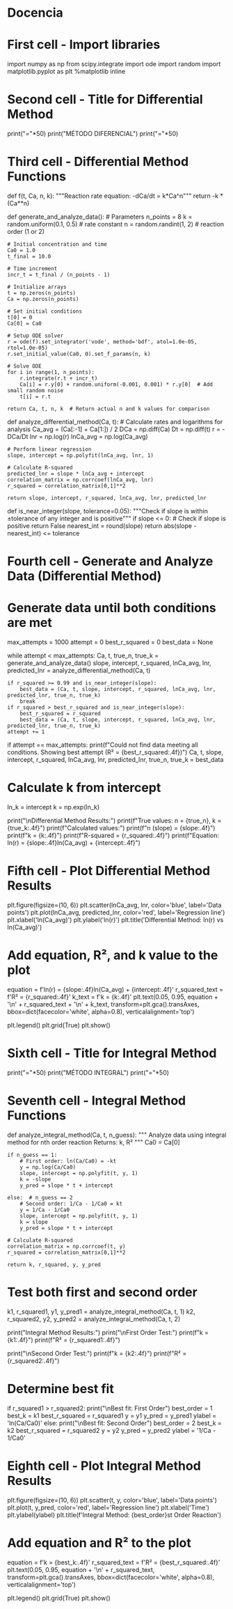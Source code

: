 # Docencia
# First cell - Import libraries
import numpy as np
from scipy.integrate import ode
import random
import matplotlib.pyplot as plt
%matplotlib inline
# Second cell - Title for Differential Method
print("="*50)
print("MÉTODO DIFERENCIAL")
print("="*50)
# Third cell - Differential Method Functions
def f(t, Ca, n, k):
    """Reaction rate equation: -dCa/dt = k*Ca^n"""
    return -k * (Ca**n)

def generate_and_analyze_data():
    # Parameters
    n_points = 8
    k = random.uniform(0.1, 0.5)  # rate constant
    n = random.randint(1, 2)      # reaction order (1 or 2)
    
    # Initial concentration and time
    Ca0 = 1.0
    t_final = 10.0
    
    # Time increment
    incr_t = t_final / (n_points - 1)
    
    # Initialize arrays
    t = np.zeros(n_points)
    Ca = np.zeros(n_points)
    
    # Set initial conditions
    t[0] = 0
    Ca[0] = Ca0
    
    # Setup ODE solver
    r = ode(f).set_integrator('vode', method='bdf', atol=1.0e-05, rtol=1.0e-05)
    r.set_initial_value(Ca0, 0).set_f_params(n, k)
    
    # Solve ODE
    for i in range(1, n_points):
        r.integrate(r.t + incr_t)
        Ca[i] = r.y[0] + random.uniform(-0.001, 0.001) * r.y[0]  # Add small random noise
        t[i] = r.t
    
    return Ca, t, n, k  # Return actual n and k values for comparison

def analyze_differential_method(Ca, t):
    # Calculate rates and logarithms for analysis
    Ca_avg = (Ca[:-1] + Ca[1:]) / 2
    DCa = np.diff(Ca)
    Dt = np.diff(t)
    r = -DCa/Dt
    lnr = np.log(r)
    lnCa_avg = np.log(Ca_avg)
    
    # Perform linear regression
    slope, intercept = np.polyfit(lnCa_avg, lnr, 1)
    
    # Calculate R-squared
    predicted_lnr = slope * lnCa_avg + intercept
    correlation_matrix = np.corrcoef(lnCa_avg, lnr)
    r_squared = correlation_matrix[0,1]**2
    
    return slope, intercept, r_squared, lnCa_avg, lnr, predicted_lnr

def is_near_integer(slope, tolerance=0.05):
    """Check if slope is within ±tolerance of any integer and is positive"""
    if slope <= 0:  # Check if slope is positive
        return False
    nearest_int = round(slope)
    return abs(slope - nearest_int) <= tolerance
# Fourth cell - Generate and Analyze Data (Differential Method)
# Generate data until both conditions are met
max_attempts = 1000
attempt = 0
best_r_squared = 0
best_data = None

while attempt < max_attempts:
    Ca, t, true_n, true_k = generate_and_analyze_data()
    slope, intercept, r_squared, lnCa_avg, lnr, predicted_lnr = analyze_differential_method(Ca, t)
    
    if r_squared >= 0.99 and is_near_integer(slope):
        best_data = (Ca, t, slope, intercept, r_squared, lnCa_avg, lnr, predicted_lnr, true_n, true_k)
        break
    if r_squared > best_r_squared and is_near_integer(slope):
        best_r_squared = r_squared
        best_data = (Ca, t, slope, intercept, r_squared, lnCa_avg, lnr, predicted_lnr, true_n, true_k)
    attempt += 1

if attempt == max_attempts:
    print(f"Could not find data meeting all conditions. Showing best attempt (R² = {best_r_squared:.4f})")
Ca, t, slope, intercept, r_squared, lnCa_avg, lnr, predicted_lnr, true_n, true_k = best_data

# Calculate k from intercept
ln_k = intercept
k = np.exp(ln_k)

print("\nDifferential Method Results:")
print(f"True values: n = {true_n}, k = {true_k:.4f}")
print(f"Calculated values:")
print(f"n (slope) = {slope:.4f}")
print(f"k = {k:.4f}")
print(f"R-squared = {r_squared:.4f}")
print(f"Equation: ln(r) = {slope:.4f}ln(Ca_avg) + {intercept:.4f}")

# Fifth cell - Plot Differential Method Results
plt.figure(figsize=(10, 6))
plt.scatter(lnCa_avg, lnr, color='blue', label='Data points')
plt.plot(lnCa_avg, predicted_lnr, color='red', label='Regression line')
plt.xlabel('ln(Ca_avg)')
plt.ylabel('ln(r)')
plt.title('Differential Method: ln(r) vs ln(Ca_avg)')

# Add equation, R², and k value to the plot
equation = f'ln(r) = {slope:.4f}ln(Ca_avg) + {intercept:.4f}'
r_squared_text = f'R² = {r_squared:.4f}'
k_text = f'k = {k:.4f}'
plt.text(0.05, 0.95, equation + '\n' + r_squared_text + '\n' + k_text, 
         transform=plt.gca().transAxes, 
         bbox=dict(facecolor='white', alpha=0.8),
         verticalalignment='top')

plt.legend()
plt.grid(True)
plt.show()
# Sixth cell - Title for Integral Method
print("="*50)
print("MÉTODO INTEGRAL")
print("="*50)
# Seventh cell - Integral Method Functions
def analyze_integral_method(Ca, t, n_guess):
    """
    Analyze data using integral method for nth order reaction
    Returns: k, R²
    """
    Ca0 = Ca[0]
    
    if n_guess == 1:
        # First order: ln(Ca/Ca0) = -kt
        y = np.log(Ca/Ca0)
        slope, intercept = np.polyfit(t, y, 1)
        k = -slope
        y_pred = slope * t + intercept
        
    else:  # n_guess == 2
        # Second order: 1/Ca - 1/Ca0 = kt
        y = 1/Ca - 1/Ca0
        slope, intercept = np.polyfit(t, y, 1)
        k = slope
        y_pred = slope * t + intercept
    
    # Calculate R-squared
    correlation_matrix = np.corrcoef(t, y)
    r_squared = correlation_matrix[0,1]**2
    
    return k, r_squared, y, y_pred

# Test both first and second order
k1, r_squared1, y1, y_pred1 = analyze_integral_method(Ca, t, 1)
k2, r_squared2, y2, y_pred2 = analyze_integral_method(Ca, t, 2)

print("Integral Method Results:")
print("\nFirst Order Test:")
print(f"k = {k1:.4f}")
print(f"R² = {r_squared1:.4f}")

print("\nSecond Order Test:")
print(f"k = {k2:.4f}")
print(f"R² = {r_squared2:.4f}")

# Determine best fit
if r_squared1 > r_squared2:
    print("\nBest fit: First Order")
    best_order = 1
    best_k = k1
    best_r_squared = r_squared1
    y = y1
    y_pred = y_pred1
    ylabel = 'ln(Ca/Ca0)'
else:
    print("\nBest fit: Second Order")
    best_order = 2
    best_k = k2
    best_r_squared = r_squared2
    y = y2
    y_pred = y_pred2
    ylabel = '1/Ca - 1/Ca0'
# Eighth cell - Plot Integral Method Results
plt.figure(figsize=(10, 6))
plt.scatter(t, y, color='blue', label='Data points')
plt.plot(t, y_pred, color='red', label='Regression line')
plt.xlabel('Time')
plt.ylabel(ylabel)
plt.title(f'Integral Method: {best_order}st Order Reaction')

# Add equation and R² to the plot
equation = f'k = {best_k:.4f}'
r_squared_text = f'R² = {best_r_squared:.4f}'
plt.text(0.05, 0.95, equation + '\n' + r_squared_text, 
         transform=plt.gca().transAxes, 
         bbox=dict(facecolor='white', alpha=0.8),
         verticalalignment='top')

plt.legend()
plt.grid(True)
plt.show()

